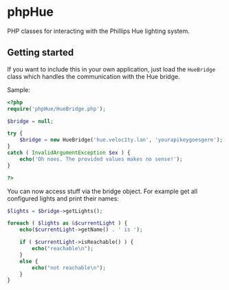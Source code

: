 phpHue
======

PHP classes for interacting with the Phillips Hue lighting system.

Getting started
---------------

If you want to include this in your own application, just load the ```HueBridge``` class which handles the communication with the Hue bridge.

Sample:

```php
<?php
require('phpHue/HueBridge.php');

$bridge = null;

try {
    $bridge = new HueBridge('hue.veloc1ty.lan', 'yourapikeygoesgere');
}
catch ( InvalidArgumentException $ex ) {
    echo('Oh noes. The provided values makes no sense!');
}

?>
```

You can now access stuff via the bridge object. For example get all configured lights and print their names:

```php
$lights = $bridge->getLights();

foreach ( $lights as &$currentLight ) {
    echo($currentLight->getName() . ' is ');

    if ( $currentLight->isReachable() ) {
        echo("reachable\n");
    }
    else {
        echo("not reachable\n");
    }
}
```
